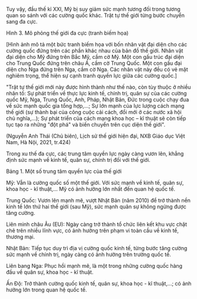 Tuy vậy, đầu thế kỉ XXI, Mỹ bị suy giảm sức mạnh tương đối trong tương quan so sánh với các cường quốc khác. Trật tự thế giới từng bước chuyển sang đa cực.

Hình 3. Mô phỏng thế giới đa cực (tranh biếm họa)

[Hình ảnh mô tả một bức tranh biếm họa với bốn nhân vật đại diện cho các cường quốc đứng trên các phần khác nhau của bản đồ thế giới. Nhân vật đại diện cho Mỹ đứng trên Bắc Mỹ, cầm cờ Mỹ. Một con gấu trúc đại diện cho Trung Quốc đứng trên châu Á, cầm cờ Trung Quốc. Một con gấu đại diện cho Nga đứng trên Nga, cầm cờ Nga. Các nhân vật này đều có vẻ mặt nghiêm trọng, thể hiện sự cạnh tranh quyền lực giữa các cường quốc.]

"Trật tự thế giới mới này được hình thành như thế nào, còn tùy thuộc ở nhiều nhân tố: Sự phát triển về thực lực kinh tế, chính trị, quân sự của các cường quốc Mỹ, Nga, Trung Quốc, Anh, Pháp, Nhật Bản, Đức trong cuộc chạy đua về sức mạnh quốc gia tổng hợp,...; Sự lớn mạnh của lực lượng cách mạng thế giới (sự thành bại của công cuộc cải cách, đổi mới ở các nước xã hội chủ nghĩa,...); Sự phát triển của cách mạng khoa học – kĩ thuật sẽ còn tiếp tục tạo ra những "đột phá" và biến chuyển trên cục diện thế giới".

(Nguyễn Anh Thái (Chủ biên), Lịch sử thế giới hiện đại, NXB Giáo dục Việt Nam, Hà Nội, 2021, tr.424)

Trong xu thế đa cực, các trung tâm quyền lực ngày càng vươn lên, khẳng định sức mạnh về kinh tế, quân sự, chính trị đối với thế giới.

Bảng 1. Một số trung tâm quyền lực của thế giới

Mỹ: Vẫn là cường quốc số một thế giới. Với sức mạnh về kinh tế, quân sự, khoa học - kĩ thuật,... Mỹ có ảnh hưởng lớn nhất đến quan hệ quốc tế.

Trung Quốc: Vươn lên mạnh mẽ, vượt Nhật Bản (năm 2010) để trở thành nền kinh tế lớn thứ hai thế giới (sau Mỹ), sức mạnh quân sự không ngừng được tăng cường.

Liên minh châu Âu (EU): Ngày càng trở thành tổ chức liên kết khu vực chặt chẽ trên nhiều lĩnh vực, có ảnh hưởng trên phạm vi toàn cầu về kinh tế, thương mại.

Nhật Bản: Tiếp tục duy trì địa vị cường quốc kinh tế, từng bước tăng cường sức mạnh về chính trị, ngày càng có ảnh hưởng trên trường quốc tế.

Liên bang Nga: Phục hồi mạnh mẽ, là một trong những cường quốc hàng đầu về quân sự, khoa học - kĩ thuật.

Ấn Độ: Trở thành cường quốc kinh tế, quân sự, khoa học - kĩ thuật,...; có ảnh hưởng lớn trong quan hệ quốc tế.